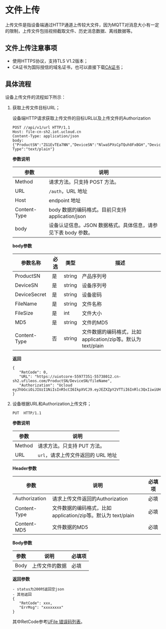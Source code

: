 # 文件上传


上传文件是指设备端通过HTTP通道上传较大文件，因为MQTT对消息大小有一定的限制，上传文件包括视频截取文件、历史消息数据、离线数据等。


## 文件上传注意事项

- 使用HTTPS协议，支持TLS V1.2版本；
- CA证书为国际授信的域名证书，也可以直接下载[CA证书](http://uiot.cn-sh2.ufileos.com/iot_ca.crt)；



## 具体流程

设备上传文件的流程如下所示：

1. 获取上传文件目标URL；

	设备端HTTP请求获取上传文件的目标URL以及上传文件的Authorization

	 ```
	 POST //api/v1/url HTTP/1.1
	 Host: file-cn-sh2.iot.ucloud.cn
	 Content-Type: application/json
	 body: {"ProductSN":"ZG1EvTEa7NN","DeviceSN":"NlwaSPXsCpTQuh8FxBGH","DeviceSecret":"tepfnobkoyl4qgov","FileName":"file1.txt","FileSize":102654,"MD5":"dddddd","Content-Type":"text/plain"}
	 ```

	**参数说明**
	
	 |参数|说明|
	 |---|---|
	 |Method|请求方法。只支持 POST 方法。|
	 |URL|`/auth`，URL 地址|
	 |Host|endpoint 地址|
	 |Content-Type|body 数据的编码格式。目前只支持 application/json|
	 |body|设备认证信息。JSON 数据格式。具体信息，请参见下表 body 参数。|

	**body参数**

     |参数名称|必选|类型|描述|
     |---|---|---|---|
     |ProductSN|是|string|产品序列号|
     |DeviceSN|是|string|设备序列号|
     |DeviceSecret|是|string|设备密码|
     |FileName|是|string|文件名称|
     |FileSize|是|int|文件大小|
     |MD5|是|string|文件的MD5|
     |Content-Type|否|string|文件数据的编码格式，比如application/zip等。默认为 text/plain|

	**返回**

	 ```
	 {
	 	"RetCode": 0,
	 	"URL": "https://uiotcore-55977351-55738012.cn-sh2.ufileos.com/ProductSN/DeviceSN/fileName",
	 	"Authorization": "Ucloud eyJhbGciOiJIUzI1NiIsInR5cCI6IkpXVCJ9.eyJEZXZpY2VTTiI6InRlc3QxIiwiUHJvZHVjdFNOIjoiZzR3ZmFycTMweXp4YXkyMyIsImV4cCI6MTU2NzA1ODg5OSwiaWF0IjoxNTY2NDU0MDk5fQ.wN1XNVciI27nTeIqCjbYKdmTaifJrGJm_DmDDpIoabs"
	 }
	 ```
    
2. 设备根据URL和Authorization上传文件；

	 ```
	 PUT  HTTP/1.1
	 ```

	**参数说明**

	 |参数|说明|
	 |---|---|
	 |Method|请求方法。只支持 PUT 方法。|
	 |URL|`url`，请求上传文件返回的 URL 地址|
	 
	 **Header参数**
	 
	 |参数|说明|必填项|
	 |---|---|---|
	 |Authorization|请求上传文件返回的Authorization |必填|
	 |Content-Type|文件数据的编码格式，比如application/zip等。默认为 text/plain|必填|
	 |Content-MD5|文件数据的MD5|必填|
	 
	 
	 **Body参数**
	 
	 |参数|说明|必填项|
	 |---|---|---|
	 |Body|上传文件的数据 | 必填 |



	**返回参数**

	 ```
	 - status为200时返回空json
	 - 其他返回
	 {
	 	"RetCode": xxx,
	 	"ErrMsg": "xxxxxxxx"
	 }
	 ```

	其中RetCode参考[UFile 错误码列表](https://docs.ucloud.cn/api/ufile-api/error_code)。
